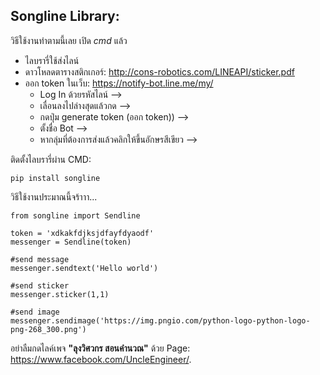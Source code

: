 ## Songline Library:

วิธีใช้งานทำตามนี้เลย เปิด *cmd* แล้ว

* ไลบรารี่ใช้ส่งไลน์
* ดาวโหลดตารางสติกเกอร์: <http://cons-robotics.com/LINEAPI/sticker.pdf>
* ออก token ในเว็บ: <https://notify-bot.line.me/my/>
  * Log In ด้วยรหัสไลน์ -->
  * เลื่อนลงไปล่างสุดแล้วกด -->
  * กดปุ่ม generate token (ออก token)) -->
  * ตั้งชื่อ Bot -->
  * หากลุ่มที่ต้องการส่งแล้วคลิกให้ขึ้นอักษรสีเขียว -->

ติดตั้งไลบรารี่ผ่าน CMD:
```
pip install songline
```

วิธีใช้งานประมาณนี้จร้าาา...

```
from songline import Sendline

token = 'xdkakfdjksjdfayfdyaodf'
messenger = Sendline(token)

#send message
messenger.sendtext('Hello world')

#send sticker
messenger.sticker(1,1)

#send image
messenger.sendimage('https://img.pngio.com/python-logo-python-logo-png-268_300.png')
```

 อย่าลืมกดไลค์เพจ **"ลุงวิศวกร สอนคำนวณ"** ด้วย
Page: <https://www.facebook.com/UncleEngineer/>.